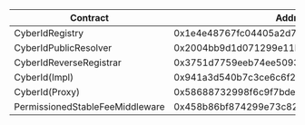 | Contract                        | Address                                    |
| ------------------------------- | ------------------------------------------ |
| CyberIdRegistry                 | 0x1e4e48767fc04405a2d7c831db98849491578b92 |
| CyberIdPublicResolver           | 0x2004bb9d1d071299e11b6985912e17bcd91e24fe |
| CyberIdReverseRegistrar         | 0x3751d7759eeb74ee5093076416a565a75729d5a2 |
| CyberId(Impl)                   | 0x941a3d540b7c3ce6c6f289458b69e960b5a74f16 |
| CyberId(Proxy)                  | 0x58688732998f6c9f7bde811c6576ad471c373061 |
| PermissionedStableFeeMiddleware | 0x458b86bf874299e73c822811fb23e733c1d0e235 |
